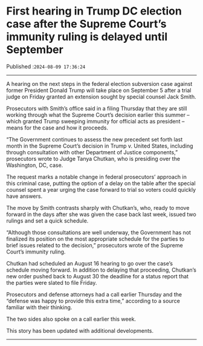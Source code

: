 # First hearing in Trump DC election case after the Supreme Court’s immunity ruling is delayed until September

Published :`2024-08-09 17:36:24`

---

A hearing on the next steps in the federal election subversion case against former President Donald Trump will take place on September 5 after a trial judge on Friday granted an extension sought by special counsel Jack Smith.

Prosecutors with Smith’s office said in a filing Thursday that they are still working through what the Supreme Court’s decision earlier this summer – which granted Trump sweeping immunity for official acts as president – means for the case and how it proceeds.

“The Government continues to assess the new precedent set forth last month in the Supreme Court’s decision in Trump v. United States, including through consultation with other Department of Justice components,” prosecutors wrote to Judge Tanya Chutkan, who is presiding over the Washington, DC, case.

The request marks a notable change in federal prosecutors’ approach in this criminal case, putting the option of a delay on the table after the special counsel spent a year urging the case forward to trial so voters could quickly have answers.

The move by Smith contrasts sharply with Chutkan’s, who, ready to move forward in the days after she was given the case back last week, issued two rulings and set a quick schedule.

“Although those consultations are well underway, the Government has not finalized its position on the most appropriate schedule for the parties to brief issues related to the decision,” prosecutors wrote of the Supreme Court’s immunity ruling.

Chutkan had scheduled an August 16 hearing to go over the case’s schedule moving forward. In addition to delaying that proceeding, Chutkan’s new order pushed back to August 30 the deadline for a status report that the parties were slated to file Friday.

Prosecutors and defense attorneys had a call earlier Thursday and the “defense was happy to provide this extra time,” according to a source familiar with their thinking.

The two sides also spoke on a call earlier this week.

This story has been updated with additional developments.

---

